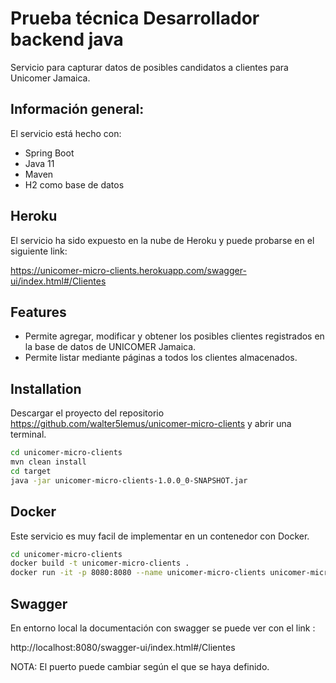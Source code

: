 # Prueba técnica Desarrollador backend java
Servicio para capturar datos de posibles candidatos a clientes para Unicomer Jamaica. 

## Información general:
El servicio está hecho con:
- Spring Boot 
- Java 11
- Maven
- H2 como base de datos

## Heroku
El servicio ha sido expuesto en la nube de Heroku y puede probarse en el siguiente link: 

https://unicomer-micro-clients.herokuapp.com/swagger-ui/index.html#/Clientes 

## Features

- Permite agregar, modificar y obtener los posibles clientes registrados en la base de datos de UNICOMER Jamaica.
- Permite listar mediante páginas a todos los clientes almacenados. 
 
## Installation
Descargar el proyecto del repositorio https://github.com/walter5lemus/unicomer-micro-clients y abrir una terminal.

```sh
cd unicomer-micro-clients
mvn clean install
cd target
java -jar unicomer-micro-clients-1.0.0_0-SNAPSHOT.jar
```
  
## Docker

Este servicio es muy facil de implementar en un contenedor con Docker.

```sh
cd unicomer-micro-clients
docker build -t unicomer-micro-clients .
docker run -it -p 8080:8080 --name unicomer-micro-clients unicomer-micro-clients 
```

## Swagger
En entorno local la documentación con swagger se puede ver con el link :

http://localhost:8080/swagger-ui/index.html#/Clientes

NOTA: El puerto puede cambiar según el que se haya definido.
